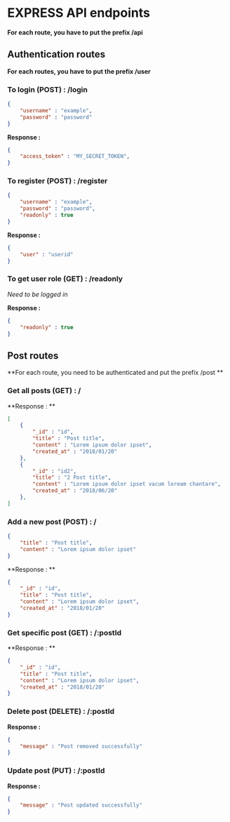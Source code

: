 # EXPRESS API endpoints

**For each route, you have to put the prefix /api**



##  Authentication routes

**For each routes, you have to put the prefix /user**



### To login (POST) : /login

```json
{
	"username" : "example",
    "password" : "password"
}
```

**Response :**

````json
{
	"access_token" : "MY_SECRET_TOKEN",
}
````



### To register (POST) : /register

```json
{
	"username" : "example",
    "password" : "password",
    "readonly" : true
}
```

**Response :**

```json
{
	"user" : "userid"
}
```



### To get user role (GET) : /readonly

*Need to be logged in*

**Response :**

```json
{
	"readonly" : true
}
```



## Post routes

**For each route, you need to be authenticated and put the prefix /post **



### Get all posts (GET) : /

**Response : **

```json
[
	{
        "_id" : "id",
        "title" : "Post title",
        "content" : "Lorem ipsum dolor ipset",
        "created_at" : "2018/01/20"
    },
    {
        "_id" : "id2",
        "title" : "2 Post title",
        "content" : "Lorem ipsum dolor ipset vacum loream chantare",
        "created_at" : "2018/06/20"
    },
]
```



### Add a new post (POST) : /

```json
{
	"title" : "Post title",
	"content" : "Lorem ipsum dolor ipset"
}
```



 **Response : **

```json
{
	"_id" : "id",
    "title" : "Post title",
    "content" : "Lorem ipsum dolor ipset",
    "created_at" : "2018/01/20"
}
```



### Get specific post (GET) : /:postId

 **Response : **

```json
{
	"_id" : "id",
    "title" : "Post title",
    "content" : "Lorem ipsum dolor ipset",
    "created_at" : "2018/01/20"
}
```



### Delete post (DELETE) : /:postId

**Response :**

```json
{
	"message" : "Post removed successfully"
}
```



### Update post (PUT) : /:postId

**Response :**

```json
{
	"message" : "Post updated successfully"
}
```

